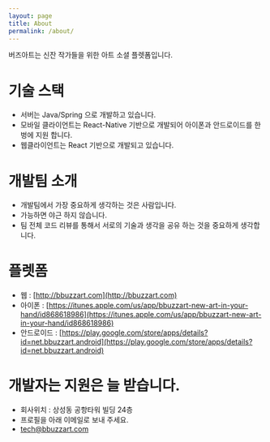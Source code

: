 ```yaml
---
layout: page
title: About
permalink: /about/
---
```


버즈아트는 신잔 작가들을 위한 아트 소셜 플렛폼입니다.

# 기술 스택

* 서버는 Java/Spring 으로 개발하고 있습니다.
* 모바일 클라이언트는 React-Native 기반으로 개발되어 아이폰과 안드로이드를 한벙에 지원 합니다.
* 웹클라이언트는 React 기반으로 개발되고 있습니다.
 
# 개발팀 소개

* 개발팀에서 가장 중요하게 생각하는 것은 사람입니다.
* 가능하면 야근 하지 않습니다. 
* 팀 전체 코드 리뷰를 통해서 서로의 기술과 생각을 공유 하는 것을 중요하게 생각합니다.

# 플렛폼

* 웹 : [http://bbuzzart.com](http://bbuzzart.com)
* 아이폰 : [https://itunes.apple.com/us/app/bbuzzart-new-art-in-your-hand/id868618986](https://itunes.apple.com/us/app/bbuzzart-new-art-in-your-hand/id868618986)
* 안드로이드 : [https://play.google.com/store/apps/details?id=net.bbuzzart.android](https://play.google.com/store/apps/details?id=net.bbuzzart.android)

# 개발자는 지원은 늘 받습니다.

* 회사위치 : 상성동 공항타워 빌딩 24층 
* 프로필을 아래 이메일로 보내 주세요.
* [tech@bbuzzart.com](mailto:tech@bbuzzart.com)